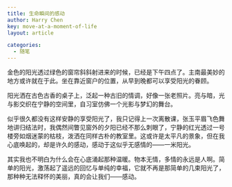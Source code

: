```yaml
---
title: 生命瞬间的感动
author: Harry Chen
key: move-at-a-moment-of-life
layout: article

categories:
  - 随笔
---
```


  金色的阳光透过绿色的窗帘斜斜射进来的时候，已经是下午四点了。主南最美妙的地方或许就在于此。坐在靠近窗户的位置，从早到晚都可以享受阳光的眷顾。

  阳光洒在古色古香的桌子上，泛起一种古旧的情调，好像一张老照片。亮与暗，光与影交织在宁静的空间里，自习室仿佛一个光影与梦幻的舞台。

  似乎很久都没有这样安静的享受阳光了，我只记得上一次离散课，张玉平眉飞色舞地讲归结法时，我偶然间瞥见窗外的夕阳已经不那么刺眼了，宁静的红光透过一号楼旁如烟迷蒙的枯枝，泼洒在同样古朴的教室里。这或许是太平凡的景象，但在我心底唤起的，却是许久的感动，感动于这似乎无感情的——一米阳光。

  其实我也不明白为什么会在心底涌起那种温暖。物本无情，多情的永远是人啊。简单的阳光，激荡起了遥远的回忆与单纯的幸福，它就不再是那简单的几束阳光了，那种种无法释怀的美丽，真的会让我们——感动。
